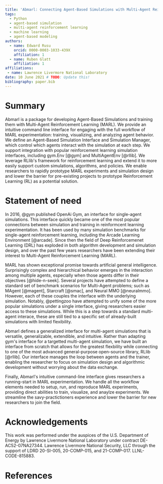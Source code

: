 ```yaml
---
title: 'Abmarl: Connecting Agent-Based Simulations with Multi-Agent Reinforcement Learning'
tags:
  - Python
  - agent-based simulation
  - multi-agent reinforcement learning
  - machine learning
  - agent-based modeling
authors:
  - name: Edward Rusu
    orcid: 0000-0003-1033-439X
    affiliation: 1
  - name: Ruben Glatt
    affiliation: 1
affiliations:
 - name: Lawrence Livermore National Laboratory
date: 10 June 2021 # TODO: Update this!
bibliography: paper.bib
---
```


# Summary

Abmarl is a package for developing Agent-Based Simulations and training them
with Multi-Agent Reinforcement Learning (MARL). We provide an intuitive command line
interface for engaging with the full workflow of MARL experimentation: training,
visualizing, and analyzing agent behavior. We define an Agent-Based Simulation
Interface and Simulation Manager, which control which agents interact with the
simulation at each step. We support integration with popular reinforcement learning
simulation interfaces, including gym.Env [@gym] and MultiAgentEnv [@rllib].
We leverage RLlib's framework for reinforcement learning and extend it to more easily
support custom simulations, algorithms, and policies. We enable researchers to
rapidly prototype MARL experiments and simulation design and lower the barrier
for pre-existing projects to prototype Reinforcement Learning (RL) as a potential solution.

# Statement of need

In 2016, @gym published OpenAi Gym, an interface for single-agent simulations. This interface
quickly became one of the most popular connections between simulation and training
in reinformcent learning experimentation. It has been used by many simulation benchmarks
for single-agent reinforcement learning, including the Arcade Learning Environment [@arcade].
Since then the field of Deep Reinforcemenet Learning (DRL) has exploded in both
algorithm development and simulation design, and over the past few years researchers
have been extending their interest to Multi-Agent Reinforcement Learning (MARL).

MARL has shown exceptional promise towards artificial
general intelligence. Surprisingly complex and hierarchical behavior emerges in the
interaction among multiple agents, especially when those agents differ in their
objectives [@hide-n-seek]. Several projects have attempted to define a standard set
of benchmark scenarios for Multi-Agent problems; such as MAgent [@magent], Starcraft [@smac], and
Neural MMO [@neuralmmo]. However, each of these couples the interface with the 
underlying simulation. Notably, @pettingzoo have attempted to unify some of
the more popular simulations under a single interface, giving researchers easier
access to these simulations. While this is a step towards
a standard multi-agent interace, these are still tied to a specific set of already-built
simulations with limited flexibility.

Abmarl defines a generalized interface for multi-agent simulations that is versatile,
generalizable, extendible, and intuitive. Rather than adapting gym's interface for a targetted
multi-agent simulation, we have built an interface from scratch that allows for
the greatest flexbility while connecting to one of the most advanced general-purpose
open-source library, RLlib [@rllib]. Our interface manages the loop between agents and the trainer,
enabling the researcher to focus on simulation design and algorithmic development
without worrying about the data exchange.

Finally, Abmarl's intuitive command-line interface gives researchers a running-start
in MARL experimentation. We handle all the workflow elements needed to setup, run,
and reproduce MARL experiments, providing direct abilities to train, visualize,
and anaylze experiments. We streamline the savy-practictioners experience and lower
the barrier for new researchers to join the field.

# Acknowledgements

This work was performed under the auspices of the U.S. Department of Energy by
Lawrence Livermore National Laboratory under contract DE-AC52-07NA27344. Lawrence 
Livermore National Security, LLC through the support of LDRD 20-SI-005, 20-COMP-015,
and 21-COMP-017. LLNL-CODE-815883.

# References
